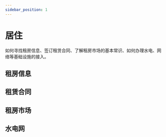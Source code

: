 ```yaml
---
sidebar_position: 1
---
```


# 居住

如何寻找租房信息、签订租赁合同、了解租房市场的基本常识、如何办理水电、网络等基础设施的接入。

## 租房信息

## 租赁合同

## 租房市场

## 水电网
